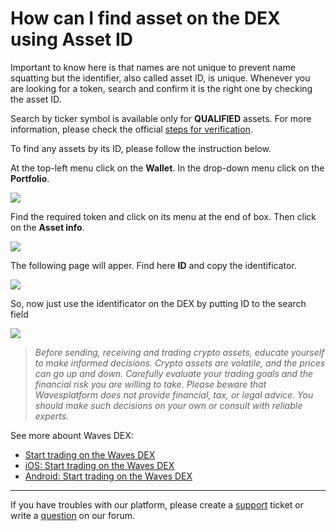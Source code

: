 # How can I find asset on the DEX using Asset ID

Important to know here is that names are not unique to prevent name squatting but the identifier, also called asset ID, is unique. Whenever you are looking for a token, search and confirm it is the right one by checking the asset ID.

Search by ticker symbol is available only for **QUALIFIED** assets. For more information, please check the official [steps for verification](https://bettertokens.org/application-progress.html).

To find any assets by its ID, please follow the instruction below.

At the top-left menu click on the **Wallet**. In the drop-down menu click on the **Portfolio**.

![](/_assets/asset_id_01.png)

Find the required token and click on its menu at the end of box. Then click on the **Asset info**.

![](/_assets/asset_id_02.png)

The following page will apper. Find here **ID** and copy the identificator.

![](/_assets/asset_id_03.png)

So, now just use the identificator on the DEX by putting ID to the search field

![](/_assets/asset_id_04.png)

> _Before sending, receiving and trading crypto assets, educate yourself to make informed decisions. Crypto assets are volatile, and the prices can go up and down. Carefully evaluate your trading goals and the financial risk you are willing to take.
> Please beware that Wavesplatform does not provide financial, tax, or legal advice. You should make such decisions on your own or consult with reliable experts_.

See more abount Waves DEX:

* [Start trading on the Waves DEX](/waves-dex/start-trading-on-the-waves-dex.md)
* [iOS: Start trading on the Waves DEX](/waves-client/mobile-apps/iOS/waves-dex/start-trading-on-the-waves-dex.md)
* [Android: Start trading on the Waves DEX](/waves-client/mobile-apps/iOS/waves-dex/start-trading-on-the-waves-dex.md)

___

If you have troubles with our platform, please create a [support](https://support.wavesplatform.com/) ticket or write a [question](https://forum.wavesplatform.com/) on our forum.
